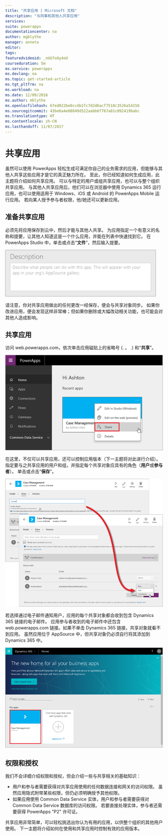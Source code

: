 ```yaml
---
title: "共享应用 | Microsoft 文档"
description: "与同事和其他人共享应用"
services: 
suite: powerapps
documentationcenter: na
author: mgblythe
manager: anneta
editor: 
tags: 
featuredvideoid: _nUU7oOy4oU
courseduration: 5m
ms.service: powerapps
ms.devlang: na
ms.topic: get-started-article
ms.tgt_pltfrm: na
ms.workload: na
ms.date: 12/09/2016
ms.author: mblythe
ms.openlocfilehash: 67ed022be0cc4b1fc7d2d6acf7518c3526a54156
ms.sourcegitcommit: 43be6a4e08849d522aabb6f767a81c092419babc
ms.translationtype: HT
ms.contentlocale: zh-CN
ms.lasthandoff: 11/07/2017
---
```

# <a name="share-your-apps"></a>共享应用
虽然可以使用 PowerApps 轻松生成可满足你自己的业务需求的应用，但能够与其他人共享这些应用才是它的真正魅力所在。 至此，你已经知道如何生成应用，此主题将介绍如何共享应用。 可以与特定的用户或组共享应用，也可以与整个组织共享应用。 与其他人共享应用后，他们可以在浏览器中使用 Dynamics 365 运行应用，也可以使用适用于 Windows、iOS 或 Android 的 PowerApps Mobile 运行应用。 若向某人授予参与者权限，他/她还可以更新应用。

## <a name="prepare-to-share-an-app"></a>准备共享应用
必须先将应用保存到云中，然后才能与其他人共享。 为应用指定一个有意义的名称和提要，让其他人知道这是一个什么应用，并能在列表中快速找到它。 在 PowerApps Studio 中，单击或点击“**文件**”，然后输入提要。

![应用提要](./media/learning-manage-share-apps/app-description.png)

请注意，你对共享应用做出的任何更改一经保存，便会与共享对象同步。 如果你改进应用，便会发现这样非常棒；但如果你删除或大幅改动相关功能，也可能会对其他人造成影响。

## <a name="share-an-app"></a>共享应用
访问 web.powerapps.com，依次单击应用磁贴上的省略号 (. 。 .) 和“**共享**”。

![通过 web.powerapps.com 共享应用](./media/learning-manage-share-apps/share-app.png)

在这里，不仅可以共享应用，还可以控制应用版本（下一主题将对此进行介绍）。 指定要与之共享应用的用户和组，并指定每个共享对象应具有的角色（**用户**或**参与者**）。 单击或点击“**保存**”。

![选择用户和组](./media/learning-manage-share-apps/select-users.png)

若选择通过电子邮件通知用户，应用的每个共享对象都会收到包含 Dynamics 365 链接的电子邮件。 应用参与者收到的电子邮件中还包含 web.powerapps.com 链接。如果不单击 Dynamics 365 链接，共享对象就看不到应用。 虽然应用位于 AppSource 中，但共享对象仍必须自行将其添加到 Dynamics 365 中。

![Dynamics 365 中的应用](./media/learning-manage-share-apps/dynamics-365.png)

## <a name="permissions-and-licensing"></a>权限和授权
我们不会详细介绍权限和授权，但会介绍一些与共享相关的基础知识：

* 用户和参与者需要获得对共享应用使用的任何数据连接和网关的访问权限。 虽然应用隐式附带某些权限，但仍必须明确授予其他权限。
* 如果应用使用 Common Data Service 实体，用户和参与者需要获得对 Common Data Service 数据库的访问权限。 若要直接处理实体，参与者还需要获得 PowerApps "P2" 许可证。

共享应用非常简单，可以轻松挑选出你认为有用的应用，以供整个组织的其他用户使用。 下一主题将介绍如何在使用和共享应用时控制有效的应用版本。

